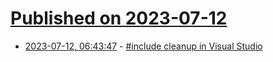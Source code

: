# [Published on 2023-07-12](index.md)

* [2023-07-12, 06:43:47](https://lobste.rs/s/w1cn0u/include_cleanup_visual_studio) - [#include cleanup in Visual Studio](https://devblogs.microsoft.com/cppblog/include-cleanup-in-visual-studio/)
